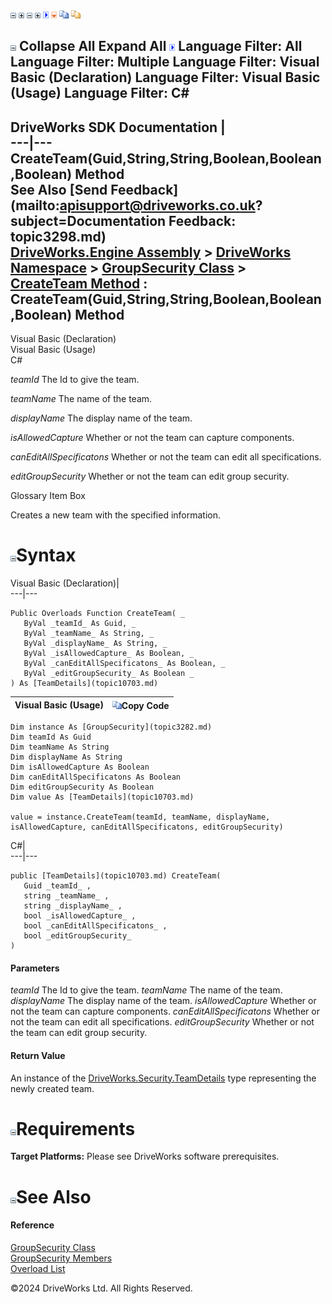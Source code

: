 ![](dotnetimages/collapse.gif) ![](dotnetimages/expand.gif) ![](dotnetimages/collapse.gif) ![](dotnetimages/expand.gif) ![](dotnetimages/drpdown.gif) ![](dotnetimages/drpdown_orange.gif) ![](dotnetimages/copycode.gif) ![](dotnetimages/copycodeHighlight.gif)

![](dotnetimages/collapse.gif) Collapse All Expand All ![](dotnetimages/drpdown.gif) Language Filter: All  Language Filter: Multiple  Language Filter: Visual Basic (Declaration) Language Filter: Visual Basic (Usage) Language Filter: C#  
---  
DriveWorks SDK Documentation  |   
---|---  
CreateTeam(Guid,String,String,Boolean,Boolean,Boolean) Method   
See Also [Send Feedback](mailto:apisupport@driveworks.co.uk?subject=Documentation Feedback: topic3298.md)  
[DriveWorks.Engine Assembly](topic2156.md) > [DriveWorks Namespace](topic2159.md) > [GroupSecurity Class](topic3282.md) > [CreateTeam Method](topic3295.md) : CreateTeam(Guid,String,String,Boolean,Boolean,Boolean) Method  
---  
  
Visual Basic (Declaration)    
Visual Basic (Usage)    
C# 

_teamId_
    The Id to give the team.

_teamName_
    The name of the team.

_displayName_
    The display name of the team.

_isAllowedCapture_
    Whether or not the team can capture components.

_canEditAllSpecificatons_
    Whether or not the team can edit all specifications.

_editGroupSecurity_
    Whether or not the team can edit group security.

Glossary Item Box

Creates a new team with the specified information. 

# ![](dotnetimages/collapse.gif)Syntax

Visual Basic (Declaration)|   
---|---  
      
    
    Public Overloads Function CreateTeam( _
       ByVal _teamId_ As Guid, _
       ByVal _teamName_ As String, _
       ByVal _displayName_ As String, _
       ByVal _isAllowedCapture_ As Boolean, _
       ByVal _canEditAllSpecificatons_ As Boolean, _
       ByVal _editGroupSecurity_ As Boolean _
    ) As [TeamDetails](topic10703.md)  
  
Visual Basic (Usage)| ![](dotnetimages/copycode.gif)Copy Code  
---|---  
      
    
    Dim instance As [GroupSecurity](topic3282.md)
    Dim teamId As Guid
    Dim teamName As String
    Dim displayName As String
    Dim isAllowedCapture As Boolean
    Dim canEditAllSpecificatons As Boolean
    Dim editGroupSecurity As Boolean
    Dim value As [TeamDetails](topic10703.md)
     
    value = instance.CreateTeam(teamId, teamName, displayName, isAllowedCapture, canEditAllSpecificatons, editGroupSecurity)  
  
C#|   
---|---  
      
    
    public [TeamDetails](topic10703.md) CreateTeam( 
       Guid _teamId_ ,
       string _teamName_ ,
       string _displayName_ ,
       bool _isAllowedCapture_ ,
       bool _canEditAllSpecificatons_ ,
       bool _editGroupSecurity_
    )  
  
#### Parameters

 _teamId_
    The Id to give the team.
_teamName_
    The name of the team.
_displayName_
    The display name of the team.
_isAllowedCapture_
    Whether or not the team can capture components.
_canEditAllSpecificatons_
    Whether or not the team can edit all specifications.
_editGroupSecurity_
    Whether or not the team can edit group security.

#### Return Value

An instance of the [DriveWorks.Security.TeamDetails](topic10703.md) type representing the newly created team.

# ![](dotnetimages/collapse.gif)Requirements

**Target Platforms:** Please see DriveWorks software prerequisites.

# ![](dotnetimages/collapse.gif)See Also

#### Reference

[GroupSecurity Class](topic3282.md)   
[GroupSecurity Members](topic3283.md)   
[Overload List](topic3295.md)

©2024 DriveWorks Ltd. All Rights Reserved.
